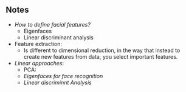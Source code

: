## Notes
* *How to define facial features?*
	* Eigenfaces
	* Linear discriminant analysis
* Feature extraction:
	* Is different to dimensional reduction, in the way that instead to create new features from data, you select important features.
* *Linear approaches*:
	* PCA: 
	* *Eigenfaces for face recognition*
	* *Linear discriminnt Analysis*
